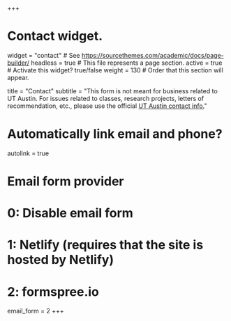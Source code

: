 +++
# Contact widget.
widget = "contact"  # See https://sourcethemes.com/academic/docs/page-builder/
headless = true  # This file represents a page section.
active = true  # Activate this widget? true/false
weight = 130  # Order that this section will appear.

title = "Contact"
subtitle = "This form is not meant for business related to UT Austin. For issues related to classes, research projects, letters of recommendation, etc., please use the official [UT Austin contact info.](https://integrativebio.utexas.edu/component/cobalt/item/7-integrative-biology/237-wilke-claus-o?Itemid=1224)"

# Automatically link email and phone?
autolink = true

# Email form provider
#   0: Disable email form
#   1: Netlify (requires that the site is hosted by Netlify)
#   2: formspree.io
email_form = 2
+++

